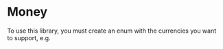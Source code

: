 # Money

To use this library, you must create an enum with the currencies you want to support, e.g.

<?php declare(strict_types=1);

namespace spriebsch\money;

enum SupportedCurrencies: string implements Currency
{
    case EUR = 'EUR';
    case GBP = 'GBP';
}

This Enum must implement the Currency interface.
